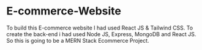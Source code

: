 # E-commerce-Website
To build this E-commerce website I had used React JS & Tailwind CSS. To create the back-end i had used Node JS, Express, MongoDB and React JS. So this is going to be a MERN Stack Ecommerce Project.
